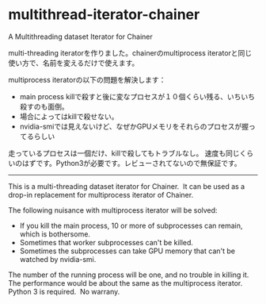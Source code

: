 # multithread-iterator-chainer
A Multithreading dataset Iterator for Chainer

multi-threading iteratorを作りました。chainerのmultiprocess iteratorと同じ使い方で、名前を変えるだけで使えます。

multiprocess iteratorの以下の問題を解決します：
* main process killで殺すと後に変なプロセスが１０個くらい残る、いちいち殺すのも面倒。
* 場合によってはkillで殺せない。
* nvidia-smiでは見えないけど、なぜかGPUメモリをそれらのプロセスが握ってるらしい

走っているプロセスは一個だけ、killで殺してもトラブルなし。
速度も同じくらいのはずです。Python3が必要です。レビューされてないので無保証です。

---

This is a multi-threading dataset iterator for Chainer.  It can be used as a drop-in replacement for multiprocess iterator of Chainer.

The following nuisance with multiprocess iterator will be solved:
* If you kill the main process, 10 or more of subprocesses can remain, which is bothersome.
* Sometimes that worker subprocesses can't be killed.
* Sometimes the subprocesses can take GPU memory that can't be watched by nvidia-smi.

The number of the running process will be one, and no trouble in killing it.
The performance would be about the same as the multiprocess iterator.  
Python 3 is required.  No warrany.
